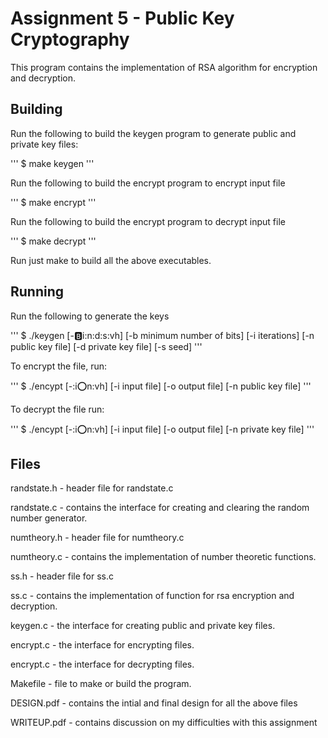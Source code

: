 # Assignment 5 - Public Key Cryptography

This program contains the implementation of RSA algorithm for encryption and decryption.

## Building 

Run the following to build the keygen program to generate public and private key files:


'''
$ make keygen
'''


Run the following to build the encrypt program to encrypt input file


'''
$ make encrypt 
'''


Run the following to build the encrypt program to decrypt input file


'''
$ make decrypt 
'''

Run just make to build all the above executables.

## Running

Run the following to generate the keys

'''
$ ./keygen [-:b:i:n:d:s:vh] [-b minimum number of bits] [-i iterations] [-n public key file] [-d private key file] [-s seed]
'''

To encrypt the file, run:

'''
$ ./encypt [-:i:o:n:vh] [-i input file] [-o output file] [-n public key file]
'''

To decrypt the file run:

'''
$ ./encypt [-:i:o:n:vh] [-i input file] [-o output file] [-n private key file]
'''

## Files

randstate.h - header file for randstate.c

randstate.c - contains the interface for creating and clearing the random number generator.

numtheory.h - header file for numtheory.c

numtheory.c - contains the implementation of number theoretic functions.

ss.h - header file for ss.c

ss.c - contains the implementation of function for rsa encryption and decryption.

keygen.c - the interface for creating public and private key files.

encrypt.c - the interface for encrypting files.

encrypt.c - the interface for decrypting files.

Makefile - file to make or build the program.

DESIGN.pdf - contains the intial and final design for all the above files

WRITEUP.pdf - contains discussion on my difficulties with this assignment
